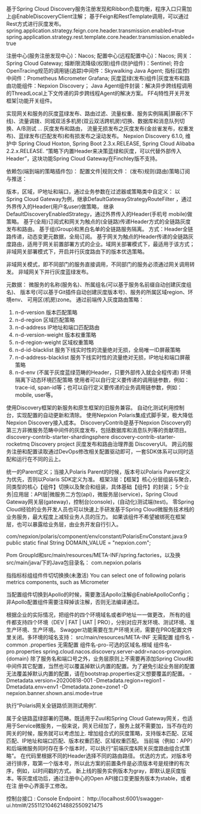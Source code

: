 基于Spring Cloud Discovery服务注册发现和Ribbon负载均衡，程序入口只需加上@EnableDiscoveryClient注解；
基于Feign和RestTemplate调用，可以通过Rest方式进行灰度发布。
spring.application.strategy.feign.core.header.transmission.enabled=true
spring.application.strategy.rest.template.core.header.transmission.enabled=true

注册中心(服务注册发现中心)：Nacos;
配置中心(远程配置中心)：Nacos;
网关：Spring Cloud Gateway;
熔断限流降级(权限)组件(防护组件)：Sentinel;
符合OpenTracing规范的调用链(追踪)中间件：Skywalking Java Agent;
指标(监控)中间件：Prometheus Micrometer Grafana;
灰度蓝绿(发布)组件|灰度发布和路由功能组件：Nepxion Discovery；
Java Agent组件封装：解决异步跨线程调用的ThreadLocal上下文传递的异步跨线程Agent的解决方案。
FF4j特性开关开发框架|功能开关组件。

实现网关和服务的灰度蓝绿发布、路由过滤、流量权重、服务实例隔离|屏蔽(不下线)、流量调拨、同城双活多机房(双云双活跨机房)切换、数据库和消息队列切换、A/B测试 ...
灰度发布和路由，
流量无损发布之灰度发布(金丝雀发布，权重发布)、蓝绿发布(匹配发布)和有损发布之滚动发布。
Nepxion Discovery 6.1.0, 维护中
Spring Cloud Hoxton,
Spring Boot 2.3.x.RELEASE,
Spring Cloud Alibaba 2.2.x.RELEASE.
“策略下内置Header来决策蓝绿和灰度，可以代替外部传入Header”，这块功能Spring Cloud Gateway在Finchley版不支持。


依赖包(端到端的策略插件包)：
配置文件|规则文件：
(发布)规则(路由)策略订阅与推送：

版本，区域，IP地址和端口，通过业务参数在过滤器或策略类中自定义：
以Spring Cloud Gateway为例，继承DefaultGatewayStrategyRouteFilter ，通过外界传入的Header(用户名user)做策略，
继承DefaultDiscoveryEnabledStrategy，通过外界传入的Header(手机号 mobile)做策略。
基于(全局)订阅式和网关为触点的(全链路)传递Header方式的全链路灰度发布和路由。
基于组(Group)和黑白名单的全链路服务隔离。
方式：Header全链路传递，动态变更元数据，全局订阅。
基于网关为触点的Header传递的全链路灰度路由，适用于网关前置部署方式的企业。域网关部署模式下，最适用于该方式；
非域网关部署模式下，开启并行灰度路由下的版本优选策略。

非域网关模式，即不同部门的服务直接调用，不同部门的服务必须通过网关调用转发。
非域网关下并行灰度蓝绿发布。

元数据：
微服务的名称(服务名)、所属组名(可以基于服务名前缀自动创建灰度组名)、
版本号(可以基于Git插件自动创建灰度版本号)、服务的所属区域region、环境env、
可用区(机房)zone。
通过前端传入灰度路由策略：
1. n-d-version 版本匹配策略
2. n-d-region 区域匹配策略
3. n-d-address IP地址和端口匹配路由
4. n-d-version-weight 版本权重策略
5. n-d-region-weight 区域权重策略
6. n-d-id-blacklist 服务下线实时性的流量绝对无损，全局唯一ID屏蔽策略
7. n-d-address-blacklist 服务下线实时性的流量绝对无损，IP地址和端口屏蔽策略
8. n-d-env (不属于灰度蓝绿范畴的Header，只要外部传入就会全程传递) 环境隔离下动态环境匹配策略
使用者可以自行定义要传递的调用链参数，例如：trace-id, span-id等；也可以自行定义要传递的业务调用链参数，例如：mobile, user等。


使用Discovery框架的新服务和原生框架的旧服务兼容。
自动化测试利用控制台，实现配置的自动更新和清除。
使用Nepxion Polaris集成式脚手架，极大降低Nepxion Discovery接入成本。
DiscoveryContrib是基于Nepxion Discovery的第三方非微服务范畴中间件的灰度发布，包括数据库和消息队列等的贡献项目。
discovery-contrib-starter-shardingsphere
discovery-contrib-starter-rocketmq
Discovery project 灰度发布和路由治理界面 DiscoveryUI。
跨云的服务注册和配置读取通过DevOps修改相关配置驱动即可，一套SDK体系可以同时适配和运行在不同的云上。

统一的Parent定义；当接入Polaris Parent的时候，版本号以Polaris Parent定义为优先，否则以Polaris SDK定义为准。
框架3层：【框架】核心分层组装与聚合，同类型的核心【组件】切换以及聚合和组装，具体基础【组件】的封装；
5个业务|应用层：API层|微服务二方包(api)，微服务层(service)，Spring Cloud Gateway网关层(gateway)，控制台(console)，(自动化)测试端(test)。
零Spring Cloud经验的业务开发人员也可以快速上手研发基于Spring Cloud微服务技术栈的业务服务，最大程度上减轻业务人员的压力。
如果该组件不希望被绑死在框架层，也可以暴露给业务层，由业务开发自行引入。


com/nepxion/polaris/component/env/constant/PolarisEnvConstant.java:9
 public static final String DOMAIN_VALUE = "nepxion.com";
 
Pom GroupId和src/main/resources/META-INF/spring.factories，以及换src/main/java/下的Java包目录名：
    com.nepxion.polaris

指指标标组组件件切切换换(未激活)
You can select one of following polaris metrics components, such as Micrometer

当配置组件切换到Apollo的时候，需要激活Apollo注解@EnableApolloConfig；非Apollo配置组件需要注释掉该注解，否则无法编译通过。

根据企业的实际情况，把组件的四个环境域名或者IP地址一一做更改，
所有的组件都支持四个环境（DEV | FAT | UAT | PRO），分别对应开发环境、测试环境、准生产环境、生产环境。
Swagger功能需要在生产环境关闭，需要在PRO配置文件里关闭。多环境的域名支持：
src/main/resources/META-INF
无需配置 组件名 -common .properties 无需配置
组件名-pro-可选的区域名.根域 组件名-pro.properties spring.cloud.nacos.discovery.server-addr=nacos-pro${region}.${domain}
除了服务名和端口号之外，业务层原则上不需要再添加Spring Cloud和中间件其它配置，当然也可以覆盖掉默认内置的配置。为了避免引起业务层的配置无法覆盖掉默认内置的配置，请在bootstrap.properties定义想要覆盖的配置。
-Dmetadata.version=20200818-001 -Dmetadata.region=region1 -Dmetadata.env=env1 -Dmetadata.zone=zone1 -D nepxion.banner.shown.ansi.mode=true

执行“Polaris网关全链路侦测测试用例”.


属于全链路蓝绿部署的范畴。既适用于Zuul和Spring Cloud Gateway网关，也适用于Service微服务，一般来说，网关已经加了，服务上就不需要加，当不存在的网关的时候，服务就可以考虑加上.
增加组合式的灰度策略，支持版本匹配、区域匹配、IP地址和端口匹配、版本权重匹配、区域权重匹配。
当前端（例如：APP）和后端微服务同时存在多个版本时，可以执行“前端灰度&网关灰度路由组合式策略”。
在代码里根据不同的Header选择不同的路由路径。
优选的方式，对版本号进行排序，取第一个版本号，所以此方案的前置条件是必须版本号是规律的有次序，例如，以时间戳的方式。
新上线的服务实例版本为gray，即默认是灰度版本。等灰度成功后，通过注册中心的Open API接口变更服务版本为stable，或者在注 册中心界面手工修改。

<service service-name="discovery-guide-service-d" tag-key="zone" tag-value="zone1" key="Rocket MQ" value="queue1"/>
<service service-name="discovery-guide-service-a" tag-key="version" tag-value="1.1" key="Shard ingSphere" value="db2"/>
控制台接口 : Console Endpoint：
http://localhost:6001/swagger-ui.html#/2551121046214882550921475





